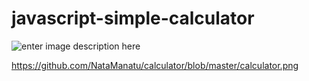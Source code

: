 #  javascript-simple-calculator


![enter image description here](https://raw.githubusercontent.com/NataManatu/calculator/master/calculator.png)

https://github.com/NataManatu/calculator/blob/master/calculator.png



